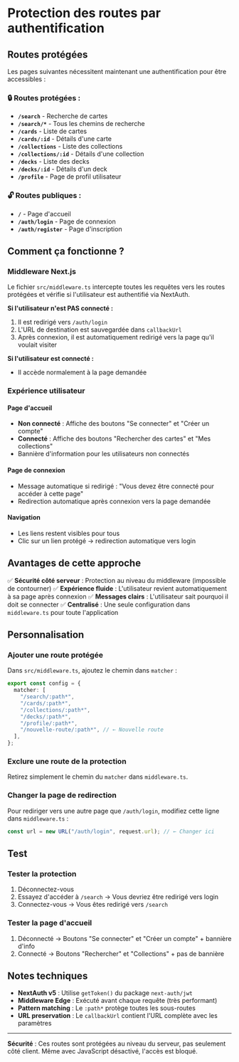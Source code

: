 # Protection des routes par authentification

## Routes protégées

Les pages suivantes nécessitent maintenant une authentification pour être accessibles :

### 🔒 Routes protégées :

- **`/search`** - Recherche de cartes
- **`/search/*`** - Tous les chemins de recherche
- **`/cards`** - Liste de cartes
- **`/cards/:id`** - Détails d'une carte
- **`/collections`** - Liste des collections
- **`/collections/:id`** - Détails d'une collection
- **`/decks`** - Liste des decks
- **`/decks/:id`** - Détails d'un deck
- **`/profile`** - Page de profil utilisateur

### 🔓 Routes publiques :

- **`/`** - Page d'accueil
- **`/auth/login`** - Page de connexion
- **`/auth/register`** - Page d'inscription

## Comment ça fonctionne ?

### Middleware Next.js

Le fichier `src/middleware.ts` intercepte toutes les requêtes vers les routes protégées et vérifie si l'utilisateur est authentifié via NextAuth.

**Si l'utilisateur n'est PAS connecté :**

1. Il est redirigé vers `/auth/login`
2. L'URL de destination est sauvegardée dans `callbackUrl`
3. Après connexion, il est automatiquement redirigé vers la page qu'il voulait visiter

**Si l'utilisateur est connecté :**

- Il accède normalement à la page demandée

### Expérience utilisateur

#### Page d'accueil

- **Non connecté** : Affiche des boutons "Se connecter" et "Créer un compte"
- **Connecté** : Affiche des boutons "Rechercher des cartes" et "Mes collections"
- Bannière d'information pour les utilisateurs non connectés

#### Page de connexion

- Message automatique si redirigé : "Vous devez être connecté pour accéder à cette page"
- Redirection automatique après connexion vers la page demandée

#### Navigation

- Les liens restent visibles pour tous
- Clic sur un lien protégé → redirection automatique vers login

## Avantages de cette approche

✅ **Sécurité côté serveur** : Protection au niveau du middleware (impossible de contourner)
✅ **Expérience fluide** : L'utilisateur revient automatiquement à sa page après connexion
✅ **Messages clairs** : L'utilisateur sait pourquoi il doit se connecter
✅ **Centralisé** : Une seule configuration dans `middleware.ts` pour toute l'application

## Personnalisation

### Ajouter une route protégée

Dans `src/middleware.ts`, ajoutez le chemin dans `matcher` :

```typescript
export const config = {
  matcher: [
    "/search/:path*",
    "/cards/:path*",
    "/collections/:path*",
    "/decks/:path*",
    "/profile/:path*",
    "/nouvelle-route/:path*", // ← Nouvelle route
  ],
};
```

### Exclure une route de la protection

Retirez simplement le chemin du `matcher` dans `middleware.ts`.

### Changer la page de redirection

Pour rediriger vers une autre page que `/auth/login`, modifiez cette ligne dans `middleware.ts` :

```typescript
const url = new URL("/auth/login", request.url); // ← Changer ici
```

## Test

### Tester la protection

1. Déconnectez-vous
2. Essayez d'accéder à `/search` → Vous devriez être redirigé vers login
3. Connectez-vous → Vous êtes redirigé vers `/search`

### Tester la page d'accueil

1. Déconnecté → Boutons "Se connecter" et "Créer un compte" + bannière d'info
2. Connecté → Boutons "Rechercher" et "Collections" + pas de bannière

## Notes techniques

- **NextAuth v5** : Utilise `getToken()` du package `next-auth/jwt`
- **Middleware Edge** : Exécuté avant chaque requête (très performant)
- **Pattern matching** : Le `:path*` protège toutes les sous-routes
- **URL preservation** : Le `callbackUrl` contient l'URL complète avec les paramètres

---

**Sécurité** : Ces routes sont protégées au niveau du serveur, pas seulement côté client. Même avec JavaScript désactivé, l'accès est bloqué.
